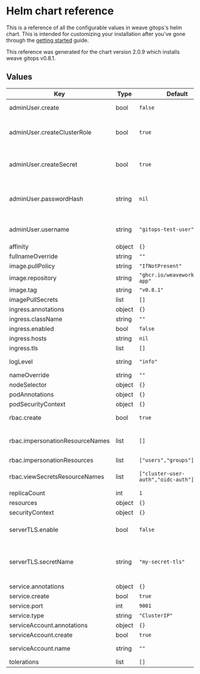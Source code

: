 # Helm chart reference
<!-- The contents of this file is generated directly from the chart's values.yaml, please make any edits there -->

This is a reference of all the configurable values in weave gitops's
helm chart. This is intended for customizing your installation after
you've gone through the [getting started](../getting-started.mdx) guide.

This reference was generated for the chart version 2.0.9 which installs weave gitops v0.8.1.

## Values

| Key | Type | Default | Description |
|-----|------|---------|-------------|
| adminUser.create | bool | `false` | Whether the local admin user should be created. If you use this make sure you add it to `rbac.impersonationResourceNames`. |
| adminUser.createClusterRole | bool | `true` | Specifies whether the clusterRole & binding to the admin user should be created. Will be created only if `adminUser.create` is enabled. Without this, the adminUser will only be able to see resources in the `flux-system` namespace. |
| adminUser.createSecret | bool | `true` | Whether we should create the secret for the local adminUser. Will be created only if `adminUser.create` is enabled. Without this, we'll still set up the roles and permissions, but the secret with username and password has to be provided separately. |
| adminUser.passwordHash | string | `nil` | Set the password for local admin user. Requires `adminUser.create` and `adminUser.createSecret` This needs to have been hashed using the bcrypt algorithm. E.g. `go install github.com/bitnami/bcrypt-cli@v1.0.2 && bcrypt-cli <<< $PASSWORD` |
| adminUser.username | string | `"gitops-test-user"` | Set username for local admin user, these will be stored in a secret in k8s. Requires `adminUser.create` and `adminUser.createSecret`. |
| affinity | object | `{}` |  |
| fullnameOverride | string | `""` |  |
| image.pullPolicy | string | `"IfNotPresent"` |  |
| image.repository | string | `"ghcr.io/weaveworks/wego-app"` |  |
| image.tag | string | `"v0.8.1"` |  |
| imagePullSecrets | list | `[]` |  |
| ingress.annotations | object | `{}` |  |
| ingress.className | string | `""` |  |
| ingress.enabled | bool | `false` |  |
| ingress.hosts | string | `nil` |  |
| ingress.tls | list | `[]` |  |
| logLevel | string | `"info"` | What log level to output. Valid levels are 'debug', 'info', 'warn' and 'error' |
| nameOverride | string | `""` |  |
| nodeSelector | object | `{}` |  |
| podAnnotations | object | `{}` |  |
| podSecurityContext | object | `{}` |  |
| rbac.create | bool | `true` | Specifies whether the clusterRole & binding to the service account should be created |
| rbac.impersonationResourceNames | list | `[]` | If non-empty, this limits the resources that the service account can impersonate. This applies to both users and groups, e.g. `['user1@corporation.com', 'user2@corporation.com', 'operations']` |
| rbac.impersonationResources | list | `["users","groups"]` | Limit the type of principal that can be impersonated |
| rbac.viewSecretsResourceNames | list | `["cluster-user-auth","oidc-auth"]` | If non-empty, this limits the secrets that can be accessed by the service account to the specified ones, e.g. `['weave-gitops-enterprise-credentials']` |
| replicaCount | int | `1` |  |
| resources | object | `{}` |  |
| securityContext | object | `{}` |  |
| serverTLS.enable | bool | `false` | Enable TLS termination in gitops itself. If you enable this, you need to create a secret, and specify the secretName. Another option is to create an ingress. |
| serverTLS.secretName | string | `"my-secret-tls"` | Specify the tls secret name. This type of secrets have a key called `tls.crt` and `tls.key` containing their corresponding values in  base64 format. See https://kubernetes.io/docs/concepts/configuration/secret/#tls-secrets for more details and examples |
| service.annotations | object | `{}` |  |
| service.create | bool | `true` |  |
| service.port | int | `9001` |  |
| service.type | string | `"ClusterIP"` |  |
| serviceAccount.annotations | object | `{}` | Annotations to add to the service account |
| serviceAccount.create | bool | `true` | Specifies whether a service account should be created |
| serviceAccount.name | string | `""` | The name of the service account to use. If not set and create is true, a name is generated using the fullname template |
| tolerations | list | `[]` |  |
